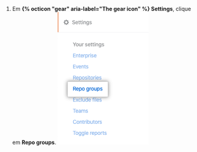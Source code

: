 1. Em **{% octicon "gear" aria-label="The gear icon" %} Settings**, clique em **Repo groups**. ![Aba de grupos repo](/assets/images/help/insights/repo-groups-tab.png)
